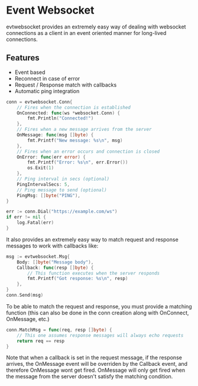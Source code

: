 # Event Websocket

evtwebsocket provides an extremely easy way of dealing with websocket connections as a client in an event oriented manner for long-lived connections.
## Features
- Event based
- Reconnect in case of error
- Request / Response match with callbacks
- Automatic ping integration

```go
conn = evtwebsocket.Conn{
    // Fires when the connection is established
    OnConnected: func(ws *websocket.Conn) {
        fmt.Println("Connected!")   
    },
    // Fires when a new message arrives from the server
    OnMessage: func(msg []byte) {
        fmt.Printf("New message: %s\n", msg)   
    },
    // Fires when an error occurs and connection is closed
    OnError: func(err error) {
        fmt.Printf("Error: %s\n", err.Error())
        os.Exit(1)   
    },
    // Ping interval in secs (optional)
    PingIntervalSecs: 5,
    // Ping message to send (optional)
    PingMsg: []byte("PING"),
}

err := conn.Dial("https://example.com/ws")
if err != nil {
    log.Fatal(err)
}
```
It also provides an extremely easy way to match request and response messages to work with callbacks like:
```go
msg := evtwebsocket.Msg{
    Body: []byte("Message body"),
    Callback: func(resp []byte) {
        // This function executes when the server responds
        fmt.Printf("Got response: %s\n", resp)  
    }, 
}
conn.Send(msg)
```
To be able to match the request and response, you must provide a matching function (this can also be done in the conn creation along with OnConnect, OnMessage, etc.)
```go
conn.MatchMsg = func(req, resp []byte) {
    // This one assumes response messages will always echo requests
    return req == resp
}
```
Note that when a callback is set in the request message, if the response arrives, the OnMessage event will be overriden by the Callback event, and therefore OnMessage wont get fired.
OnMessage will only get fired when the message from the server doesn't satisfy the matching condition.
